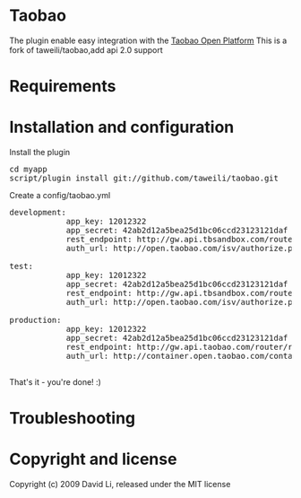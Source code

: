 # Taobao


The plugin enable easy integration with the [Taobao Open Platform](http://open.taobao.com/)
This is a fork of taweili/taobao,add api 2.0 support 
 
# Requirements

# Installation and configuration

Install the plugin

<pre>
cd myapp
script/plugin install git://github.com/taweili/taobao.git
</pre>

Create a config/taobao.yml

<pre>
development:
            app_key: 12012322
            app_secret: 42ab2d12a5bea25d1bc06ccd23123121daf
            rest_endpoint: http://gw.api.tbsandbox.com/router/rest
            auth_url: http://open.taobao.com/isv/authorize.php?appkey=

test:
            app_key: 12012322
            app_secret: 42ab2d12a5bea25d1bc06ccd23123121daf
            rest_endpoint: http://gw.api.tbsandbox.com/router/rest
            auth_url: http://open.taobao.com/isv/authorize.php?appkey=

production:
            app_key: 12012322
            app_secret: 42ab2d12a5bea25d1bc06ccd23123121daf
            rest_endpoint: http://gw.api.taobao.com/router/rest
            auth_url: http://container.open.taobao.com/container?appkey=

</pre>

That's it - you're done! :)

# Troubleshooting

# Copyright and license

Copyright (c) 2009 David Li, released under the MIT license
